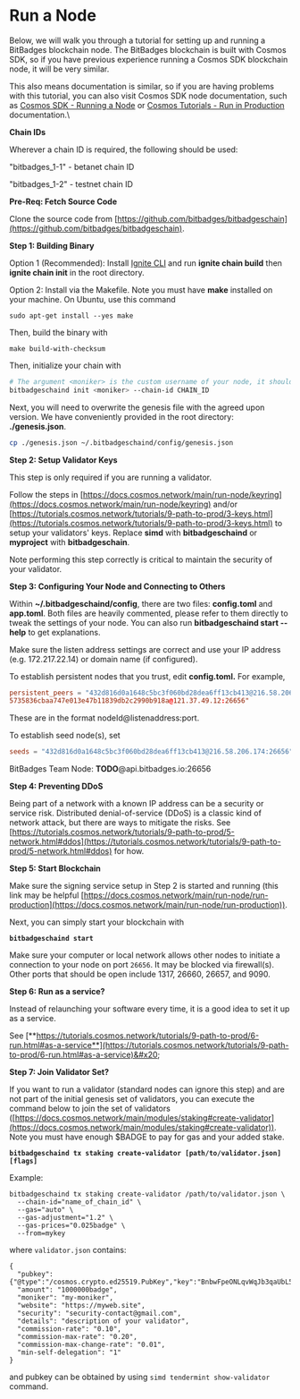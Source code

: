 # Run a Node

Below, we will walk you through a tutorial for setting up and running a BitBadges blockchain node. The BitBadges blockchain is built with Cosmos SDK, so if you have previous experience running a Cosmos SDK blockchain node, it will be very similar.&#x20;

This also means documentation is similar, so if you are having problems with this tutorial, you can also visit Cosmos SDK node documentation, such as [Cosmos SDK - Running a Node](https://docs.cosmos.network/main/run-node/keyring) or [Cosmos Tutorials - Run in Production](https://tutorials.cosmos.network/tutorials/9-path-to-prod/) documentation.\


**Chain IDs**

Wherever a chain ID is required, the following should be used:

"bitbadges\_1-1" - betanet chain ID

"bitbadges\_1-2" - testnet chain ID



**Pre-Req: Fetch Source Code**

Clone the source code from [https://github.com/bitbadges/bitbadgeschain](https://github.com/bitbadges/bitbadgeschain).

**Step 1: Building Binary**

Option 1 (Recommended): Install [Ignite CLI](https://docs.ignite.com/) and run **ignite chain build** then **ignite chain init** in the root directory.

Option 2: Install via the Makefile. Note you must have **make** installed on your machine. On Ubuntu, use this command

```
sudo apt-get install --yes make
```

Then, build the binary with

```
make build-with-checksum
```

Then, initialize your chain with

```bash
# The argument <moniker> is the custom username of your node, it should be human-readable.
bitbadgeschaind init <moniker> --chain-id CHAIN_ID
```

Next, you will need to overwrite the genesis file with the agreed upon version. We have conveniently provided in the root directory: **./genesis.json**.

```bash
cp ./genesis.json ~/.bitbadgeschaind/config/genesis.json
```

**Step 2: Setup Validator Keys**&#x20;

This step is only required if you are running a validator.

Follow the steps in [https://docs.cosmos.network/main/run-node/keyring](https://docs.cosmos.network/main/run-node/keyring) and/or [https://tutorials.cosmos.network/tutorials/9-path-to-prod/3-keys.html](https://tutorials.cosmos.network/tutorials/9-path-to-prod/3-keys.html) to setup your validators' keys. Replace **simd** with **bitbadgeschaind** or **myproject** with **bitbadgeschain**.

Note performing this step correctly is critical to maintain the security of your validator.

**Step 3: Configuring Your Node and Connecting to Others**

Within **\~/.bitbadgeschaind/config**, there are two files: **config.toml** and **app.toml**. Both files are heavily commented, please refer to them directly to tweak the settings of your node. You can also run **bitbadgeschaind start --help** to get explanations.

Make sure the listen address settings are correct and use your IP address (e.g. 172.217.22.14) or domain name (if configured).

To establish persistent nodes that you trust, edit **config.toml.** For example,&#x20;

```toml
persistent_peers = "432d816d0a1648c5bc3f060bd28dea6ff13cb413@216.58.206.174:26656,
5735836cbaa747e013e47b11839db2c2990b918a@121.37.49.12:26656"
```

These are in the format nodeId@listenaddress:port.

To establish seed node(s), set&#x20;

```toml
seeds = "432d816d0a1648c5bc3f060bd28dea6ff13cb413@216.58.206.174:26656"
```

BitBadges Team Node: **TODO**@api.bitbadges.io:26656

**Step 4: Preventing DDoS**

Being part of a network with a known IP address can be a security or service risk. Distributed denial-of-service (DDoS) is a classic kind of network attack, but there are ways to mitigate the risks. See [https://tutorials.cosmos.network/tutorials/9-path-to-prod/5-network.html#ddos](https://tutorials.cosmos.network/tutorials/9-path-to-prod/5-network.html#ddos) for how.

**Step 5: Start Blockchain**

Make sure the signing service setup in Step 2 is started and running (this link may be helpful [https://docs.cosmos.network/main/run-node/run-production](https://docs.cosmos.network/main/run-node/run-production)).

Next, you can simply start your blockchain with

<pre><code><strong>bitbadgeschaind start
</strong></code></pre>

Make sure your computer or local network allows other nodes to initiate a connection to your node on port `26656`. It may be blocked via firewall(s). Other ports that should be open include 1317, 26660, 26657, and 9090.

**Step 6: Run as a service?**

Instead of relaunching your software every time, it is a good idea to set it up as a service.

See [**https://tutorials.cosmos.network/tutorials/9-path-to-prod/6-run.html#as-a-service**](https://tutorials.cosmos.network/tutorials/9-path-to-prod/6-run.html#as-a-service)&#x20;

**Step 7: Join Validator Set?**

If you want to run a validator (standard nodes can ignore this step) and are not part of the initial genesis set of validators, you can execute the command below to join the set of validators ([https://docs.cosmos.network/main/modules/staking#create-validator](https://docs.cosmos.network/main/modules/staking#create-validator)). Note you must have enough $BADGE to pay for gas and your added stake.&#x20;

<pre><code><strong>bitbadgeschaind tx staking create-validator [path/to/validator.json] [flags]
</strong></code></pre>

Example:

```
bitbadgeschaind tx staking create-validator /path/to/validator.json \
  --chain-id="name_of_chain_id" \
  --gas="auto" \
  --gas-adjustment="1.2" \
  --gas-prices="0.025badge" \
  --from=mykey
```

where `validator.json` contains:

```
{
  "pubkey": {"@type":"/cosmos.crypto.ed25519.PubKey","key":"BnbwFpeONLqvWqJb3qaUbL5aoIcW3fSuAp9nT3z5f20="},
  "amount": "1000000badge",
  "moniker": "my-moniker",
  "website": "https://myweb.site",
  "security": "security-contact@gmail.com",
  "details": "description of your validator",
  "commission-rate": "0.10",
  "commission-max-rate": "0.20",
  "commission-max-change-rate": "0.01",
  "min-self-delegation": "1"
}
```

and pubkey can be obtained by using `simd tendermint show-validator` command.
